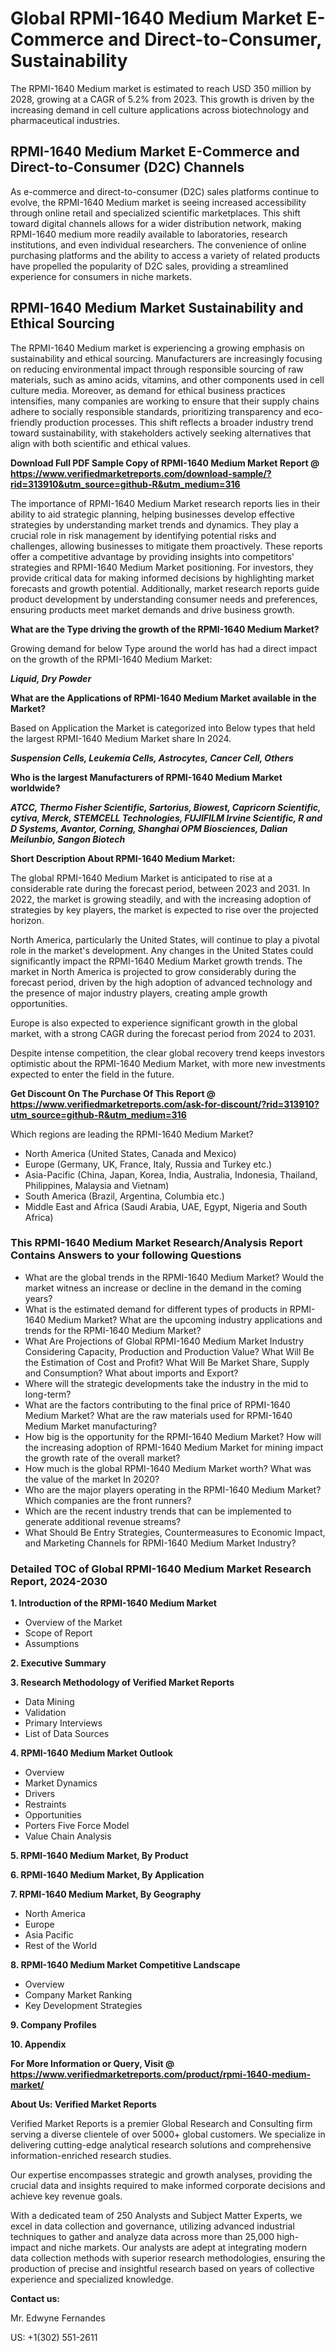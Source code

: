<h1>Global RPMI-1640 Medium Market E-Commerce and Direct-to-Consumer, Sustainability</h1><p class=""><p>The RPMI-1640 Medium market is estimated to reach USD 350 million by 2028, growing at a CAGR of 5.2% from 2023. This growth is driven by the increasing demand in cell culture applications across biotechnology and pharmaceutical industries.</p><h2>RPMI-1640 Medium Market E-Commerce and Direct-to-Consumer (D2C) Channels</h2><p>As e-commerce and direct-to-consumer (D2C) sales platforms continue to evolve, the RPMI-1640 Medium market is seeing increased accessibility through online retail and specialized scientific marketplaces. This shift toward digital channels allows for a wider distribution network, making RPMI-1640 medium more readily available to laboratories, research institutions, and even individual researchers. The convenience of online purchasing platforms and the ability to access a variety of related products have propelled the popularity of D2C sales, providing a streamlined experience for consumers in niche markets.</p><h2>RPMI-1640 Medium Market Sustainability and Ethical Sourcing</h2><p>The RPMI-1640 Medium market is experiencing a growing emphasis on sustainability and ethical sourcing. Manufacturers are increasingly focusing on reducing environmental impact through responsible sourcing of raw materials, such as amino acids, vitamins, and other components used in cell culture media. Moreover, as demand for ethical business practices intensifies, many companies are working to ensure that their supply chains adhere to socially responsible standards, prioritizing transparency and eco-friendly production processes. This shift reflects a broader industry trend toward sustainability, with stakeholders actively seeking alternatives that align with both scientific and ethical values.</p></p><p class=""><strong>Download Full PDF Sample Copy of RPMI-1640 Medium Market Report @ <a href="https://www.verifiedmarketreports.com/download-sample/?rid=313910&utm_source=github-R&utm_medium=316" target="_blank">https://www.verifiedmarketreports.com/download-sample/?rid=313910&utm_source=github-R&utm_medium=316</a></strong></p><p>The importance of&nbsp;RPMI-1640 Medium Market research reports lies in their ability to aid strategic planning, helping businesses develop effective strategies by understanding market trends and dynamics. They play a crucial role in risk management by identifying potential risks and challenges, allowing businesses to mitigate them proactively. These reports offer a competitive advantage by providing insights into competitors' strategies and RPMI-1640 Medium Market positioning. For investors, they provide critical data for making informed decisions by highlighting market forecasts and growth potential. Additionally, market research reports guide product development by understanding consumer needs and preferences, ensuring products meet market demands and drive business growth.</p><p><strong>What are the&nbsp;Type driving the growth of the RPMI-1640 Medium Market?</strong></p><p id="" class="">Growing demand for below Type around the world has had a direct impact on the growth of the RPMI-1640 Medium Market:</p><p class=""><em><strong>Liquid, Dry Powder</strong></em></p><p class=""><strong>What are the&nbsp;Applications&nbsp;of RPMI-1640 Medium Market available in the Market?</strong></p><p id="" class="">Based on Application the Market is categorized into Below types that held the largest RPMI-1640 Medium Market share In 2024.</p><p class=""><em><strong>Suspension Cells, Leukemia Cells, Astrocytes, Cancer Cell, Others</strong></em></p><p class=""><strong>Who is the largest Manufacturers of RPMI-1640 Medium Market worldwide?</strong></p><p><em><strong>ATCC, Thermo Fisher Scientific, Sartorius, Biowest, Capricorn Scientific, cytiva, Merck, STEMCELL Technologies, FUJIFILM Irvine Scientific, R and D Systems, Avantor, Corning, Shanghai OPM Biosciences, Dalian Meilunbio, Sangon Biotech</strong></em></p><p id="" class=""><strong>Short Description About RPMI-1640 Medium Market:</strong></p><p>The global RPMI-1640 Medium Market is anticipated to rise at a considerable rate during the forecast period, between 2023 and 2031. In 2022, the market is growing steadily, and with the increasing adoption of strategies by key players, the market is expected to rise over the projected horizon.</p><p>North America, particularly the United States, will continue to play a pivotal role in the market's development. Any changes in the United States could significantly impact the RPMI-1640 Medium Market growth trends. The market in North America is projected to grow considerably during the forecast period, driven by the high adoption of advanced technology and the presence of major industry players, creating ample growth opportunities.</p><p>Europe is also expected to experience significant growth in the global market, with a strong CAGR during the forecast period from 2024 to 2031.</p><p>Despite intense competition, the clear global recovery trend keeps investors optimistic about the RPMI-1640 Medium Market, with more new investments expected to enter the field in the future.</p><p id="" class=""><strong>Get Discount On The Purchase Of This Report @ <a href="https://www.verifiedmarketreports.com/ask-for-discount/?rid=313910?utm_source=github-R&utm_medium=316" target="_blank">https://www.verifiedmarketreports.com/ask-for-discount/?rid=313910?utm_source=github-R&utm_medium=316</a></strong></p><p class="">Which regions are leading the RPMI-1640 Medium Market?</p><ul><li>North America (United States, Canada and Mexico)</li><li>Europe (Germany, UK, France, Italy, Russia and Turkey etc.)</li><li>Asia-Pacific (China, Japan, Korea, India, Australia, Indonesia, Thailand, Philippines, Malaysia and Vietnam)</li><li>South America (Brazil, Argentina, Columbia etc.)</li><li>Middle East and Africa (Saudi Arabia, UAE, Egypt, Nigeria and South Africa)</li></ul><h3 id="" class="">This RPMI-1640 Medium Market Research/Analysis Report Contains Answers to your following Questions</h3><ul><li>What are the global trends in the RPMI-1640 Medium Market? Would the market witness an increase or decline in the demand in the coming years?</li><li>What is the estimated demand for different types of products in RPMI-1640 Medium Market? What are the upcoming industry applications and trends for the RPMI-1640 Medium Market?</li><li>What Are Projections of Global RPMI-1640 Medium Market Industry Considering Capacity, Production and Production Value? What Will Be the Estimation of Cost and Profit? What Will Be Market Share, Supply and Consumption? What about imports and Export?</li><li>Where will the strategic developments take the industry in the mid to long-term?</li><li>What are the factors contributing to the final price of RPMI-1640 Medium Market? What are the raw materials used for RPMI-1640 Medium Market manufacturing?</li><li>How big is the opportunity for the RPMI-1640 Medium Market? How will the increasing adoption of RPMI-1640 Medium Market for mining impact the growth rate of the overall market?</li><li>How much is the global RPMI-1640 Medium Market worth? What was the value of the market In 2020?</li><li>Who are the major players operating in the RPMI-1640 Medium Market? Which companies are the front runners?</li><li>Which are the recent industry trends that can be implemented to generate additional revenue streams?</li><li>What Should Be Entry Strategies, Countermeasures to Economic Impact, and Marketing Channels for RPMI-1640 Medium Market Industry?</li></ul><h3 id="" class="">Detailed TOC of Global RPMI-1640 Medium Market Research Report, 2024-2030</h3><p id="" class=""><strong>1. Introduction of the RPMI-1640 Medium Market</strong></p><ul><li>Overview of the Market</li><li>Scope of Report</li><li>Assumptions</li></ul><p id="" class=""><strong>2. Executive Summary</strong></p><p id="" class=""><strong>3. Research Methodology of Verified Market Reports</strong></p><ul><li>Data Mining</li><li>Validation</li><li>Primary Interviews</li><li>List of Data Sources</li></ul><p id="" class=""><strong>4. RPMI-1640 Medium Market Outlook</strong></p><ul><li>Overview</li><li>Market Dynamics</li><li>Drivers</li><li>Restraints</li><li>Opportunities</li><li>Porters Five Force Model</li><li>Value Chain Analysis</li></ul><p id="" class=""><strong>5. RPMI-1640 Medium Market, By Product</strong></p><p id="" class=""><strong>6. RPMI-1640 Medium Market, By Application</strong></p><p id="" class=""><strong>7. RPMI-1640 Medium Market, By Geography</strong></p><ul><li>North America</li><li>Europe</li><li>Asia Pacific</li><li>Rest of the World</li></ul><p id="" class=""><strong>8. RPMI-1640 Medium Market Competitive Landscape</strong></p><ul><li>Overview</li><li>Company Market Ranking</li><li>Key Development Strategies</li></ul><p id="" class=""><strong>9. Company Profiles</strong></p><p id="" class=""><strong>10. Appendix</strong></p><p id="" class=""><strong>For More Information or Query, Visit @ <a href="https://www.verifiedmarketreports.com/product/rpmi-1640-medium-market/" target="_blank">https://www.verifiedmarketreports.com/product/rpmi-1640-medium-market/</a></strong></p><p id="" class=""><strong>About Us: Verified Market Reports</strong></p><p id="" class="">Verified Market Reports is a premier Global Research and Consulting firm serving a diverse clientele of over 5000+ global customers. We specialize in delivering cutting-edge analytical research solutions and comprehensive information-enriched research studies.</p><p id="" class="">Our expertise encompasses strategic and growth analyses, providing the crucial data and insights required to make informed corporate decisions and achieve key revenue goals.</p><p id="" class="">With a dedicated team of 250 Analysts and Subject Matter Experts, we excel in data collection and governance, utilizing advanced industrial techniques to gather and analyze data across more than 25,000 high-impact and niche markets. Our analysts are adept at integrating modern data collection methods with superior research methodologies, ensuring the production of precise and insightful research based on years of collective experience and specialized knowledge.</p><p id="" class=""><strong>Contact us:</strong></p><p id="" class="">Mr. Edwyne Fernandes</p><p id="" class="">US: +1(302) 551-2611</p>